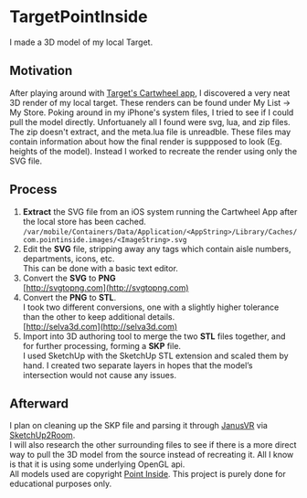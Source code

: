 # TargetPointInside
I made a 3D model of my local Target.

## Motivation
After playing around with [Target's Cartwheel app](https://itunes.apple.com/us/app/cartwheel-by-target/id659563061?mt=8), I discovered a very neat 3D render of my local target. These renders can be found under My List -> My Store. Poking around in my iPhone's system files, I tried to see if I could pull the model directly. Unfortuanely all I found were svg, lua, and zip files. The zip doesn't extract, and the meta.lua file is unreadble. These files may contain information about how the final render is suppposed to look (Eg. heights of the model). Instead I worked to recreate the render using only the SVG file.

## Process
1. **Extract** the SVG file from an iOS system running the Cartwheel App after the local store has been cached.
`/var/mobile/Containers/Data/Application/<AppString>/Library/Caches/com.pointinside.images/<ImageString>.svg`
2. Edit the **SVG** file, stripping away any tags which contain aisle numbers, departments, icons, etc.  
This can be done with a basic text editor.
3. Convert the **SVG** to **PNG**  
[http://svgtopng.com](http://svgtopng.com)
4. Convert the **PNG** to **STL**.  
I took two different conversions, one with a slightly higher tolerance than the other to keep additional details.  
[http://selva3d.com](http://selva3d.com)
5. Import into 3D authoring tool to merge the two **STL** files together, and for further processing, forming a **SKP** file.  
I used SketchUp with the SketchUp STL extension and scaled them by hand. I created two separate layers in hopes that the model’s intersection would not cause any issues.

## Afterward
I plan on cleaning up the SKP file and parsing it through [JanusVR](http://janusvr.com) via [SketchUp2Room](https://github.com/lisa-lionheart/sketchup2room).  
I will also research the other surrounding files to see if there is a more direct way to pull the 3D model from the source instead of recreating it. All I know is that it is using some underlying OpenGL api.  
All models used are copyright [Point Inside](http://www.pointinside.com). This project is purely done for educational purposes only.
